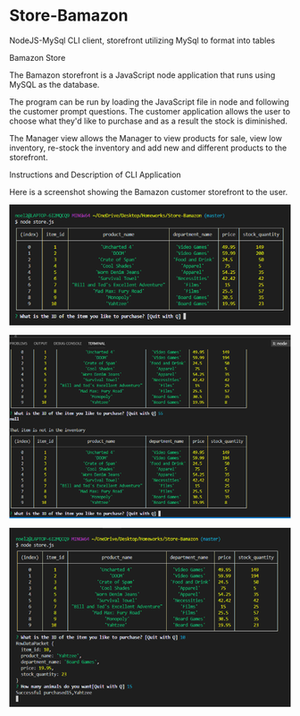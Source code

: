 # Store-Bamazon
NodeJS-MySql
CLI client, storefront utilizing MySql to format into tables

Bamazon Store

The Bamazon storefront is a JavaScript node application that runs using MySQL as the database.

The program can be run by loading the JavaScript file in node and following the customer prompt questions. The customer application allows the user to choose what they'd like to purchase and as a result the stock is diminished.

The Manager view allows the Manager to view products for sale, view low inventory, re-stock the inventory and add new and different products to the storefront.

Instructions and Description of CLI Application

Here is a screenshot showing the Bamazon customer storefront to the user.

![screenshots](screenshots/bamazon1.png) 


![screenshots](screenshots/bamazon2.png) 


![screenshots](screenshots/bamazon3.png) 
